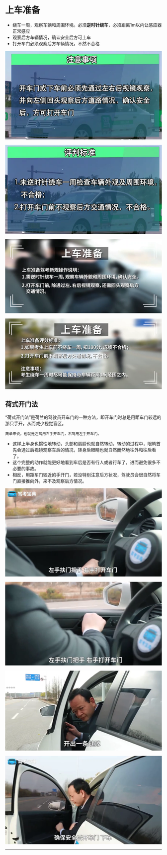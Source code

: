# 上车准备

* 绕车一周，观察车辆和周围环境。必须**逆时针绕车**，必须距离1m以内让感应器正常感应
* 观察后方车辆情况，确认安全后方可上车
* 打开车门必须观察后方车辆情况，不然不合格

![1545185369577.png](image/1545185369577.png)

![1545185379093.png](image/1545185379093.png)

![1545185464985.png](image/1545185464985.png)

![1545185872283.png](image/1545185872283.png)


## 荷式开门法

“荷式开门法”是荷兰的驾驶员开车门的一种方法，即开车门时总是用距车门较远的那只手开，从而减少视觉盲区。

```
简单来说，也就是左驾用右手开车门，右驾用左手开车门。
```

* 这样上半身也惯性地转动，头部和肩膀也就自然转动，转动的过程中，眼睛首先会通过后视镜观察车后的情况，转身后眼睛也就自然而然地往外和往后看了。
* 这个完整的动作就能更好地看到车后是否有行人或者行车了，进而避免很多不必要的事故。
* 相反，用距车门较近的手开门，若没特别注意后方状况，驾驶员会很自然将车门直接推向外，来不及观察后方情况。

![1545185732922.png](image/1545185732922.png)

![1545185704196.png](image/1545185704196.png)

![1545185741444.png](image/1545185741444.png)

![1545185752900.png](image/1545185752900.png)

---
